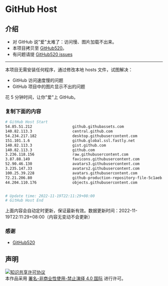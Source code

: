 # GitHub Host
## 介绍
- 对 GitHub 说"爱"太难了：访问慢、图片加载不出来。
- 本项目拷贝至 [GitHub520](https://github.com/521xueweihan/GitHub520)。
- 有问题请提 [GitHub520 issues](https://github.com/521xueweihan/GitHub520/issues/new)

---

本项目无需安装任何程序，通过修改本地 hosts 文件，试图解决：
- GitHub 访问速度慢的问题
- GitHub 项目中的图片显示不出的问题

花 5 分钟时间，让你"爱"上 GitHub。

### 复制下面的内容
```bash
# GitHub Host Start
54.85.51.212                  github.githubassets.com
140.82.113.3                  central.github.com
54.234.217.182                desktop.githubusercontent.com
151.101.1.6                   github.global.ssl.fastly.net
140.82.113.3                  gist.github.com
140.82.113.3                  github.com
3.236.118.156                 raw.githubusercontent.com
3.87.88.149                   favicons.githubusercontent.com
52.90.46.130                  avatars3.githubusercontent.com
3.235.147.33                  avatars2.githubusercontent.com
100.25.39.228                 avatars.githubusercontent.com
72.21.206.80                  github-production-repository-file-5c1aeb.s3.amazonaws.com
44.204.110.176                objects.githubusercontent.com


# Update time: 2022-11-19T22:11:29+08:00
# GitHub Host End

```
上面内容会自动定时更新，保证最新有效。数据更新时间：2022-11-19T22:11:29+08:00（内容无变动不会更新）

### 感谢

- [GitHub520](https://github.com/521xueweihan/GitHub520)

## 声明
<a rel="license" href="https://creativecommons.org/licenses/by-nc-nd/4.0/deed.zh"><img alt="知识共享许可协议" style="border-width: 0" src="https://licensebuttons.net/l/by-nc-nd/4.0/88x31.png"></a><br>本作品采用 <a rel="license" href="https://creativecommons.org/licenses/by-nc-nd/4.0/deed.zh">署名-非商业性使用-禁止演绎 4.0 国际</a> 进行许可。